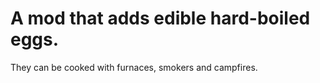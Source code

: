 # A mod that adds edible hard-boiled eggs.
They can be cooked with furnaces, smokers and campfires.

